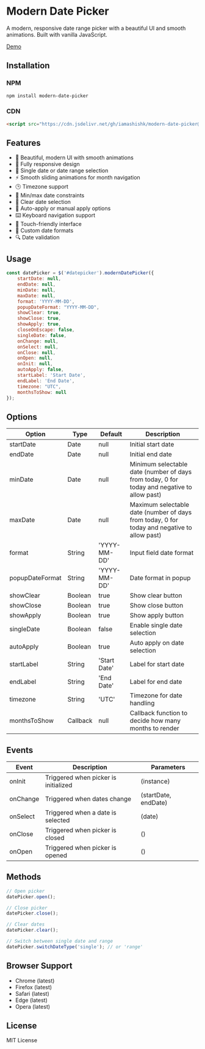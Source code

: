 # Modern Date Picker

A modern, responsive date range picker with a beautiful UI and smooth animations. Built with vanilla JavaScript.

[Demo](demo)

## Installation

### NPM
```bash
npm install modern-date-picker
```

### CDN
```html
<script src="https://cdn.jsdelivr.net/gh/iamashishk/modern-date-picker@latest/dist/modern-date-picker.min.js"></script>
```

## Features

- 🎨 Beautiful, modern UI with smooth animations
- 📱 Fully responsive design
- 🎯 Single date or date range selection
- ⚡ Smooth sliding animations for month navigation
- 🕒 Timezone support
- 📅 Min/max date constraints
- 🎯 Clear date selection
- 🔄 Auto-apply or manual apply options
- ⌨️ Keyboard navigation support
- 📱 Touch-friendly interface
- 🎯 Custom date formats
- 🔍 Date validation

## Usage

```javascript
const datePicker = $('#datepicker').modernDatePicker({
    startDate: null,
    endDate: null,
    minDate: null,
    maxDate: null,
    format: 'YYYY-MM-DD',
    popupDateFormat: "YYYY-MM-DD",
    showClear: true,
    showClose: true,
    showApply: true,
    closeOnEscape: false,
    singleDate: false,
    onChange: null,
    onSelect: null,
    onClose: null,
    onOpen: null,
    onInit: null,
    autoApply: false,
    startLabel: 'Start Date',
    endLabel: 'End Date',
    timezone: "UTC",
    monthsToShow: null
});
```

## Options

| Option | Type | Default | Description |
|--------|------|---------|-------------|
| startDate | Date | null | Initial start date |
| endDate | Date | null | Initial end date |
| minDate | Date | null | Minimum selectable date (number of days from today, 0 for today and negative to allow past) |
| maxDate | Date | null | Maximum selectable date (number of days from today, 0 for today and negative to allow past) |
| format | String | 'YYYY-MM-DD' | Input field date format |
| popupDateFormat | String | 'YYYY-MM-DD' | Date format in popup |
| showClear | Boolean | true | Show clear button |
| showClose | Boolean | true | Show close button |
| showApply | Boolean | true | Show apply button |
| singleDate | Boolean | false | Enable single date selection |
| autoApply | Boolean | true | Auto apply on date selection |
| startLabel | String | 'Start Date' | Label for start date |
| endLabel | String | 'End Date' | Label for end date |
| timezone | String | 'UTC' | Timezone for date handling |
| monthsToShow | Callback | null | Callback function to decide how many months to render |


## Events

| Event | Description | Parameters |
|-------|-------------|------------|
| onInit | Triggered when picker is initialized | (instance) |
| onChange | Triggered when dates change | (startDate, endDate) |
| onSelect | Triggered when a date is selected | (date) |
| onClose | Triggered when picker is closed | () |
| onOpen | Triggered when picker is opened | () |

## Methods

```javascript
// Open picker
datePicker.open();

// Close picker
datePicker.close();

// Clear dates
datePicker.clear();

// Switch between single date and range
datePicker.switchDateType('single'); // or 'range'

```

## Browser Support

- Chrome (latest)
- Firefox (latest)
- Safari (latest)
- Edge (latest)
- Opera (latest)

## License

MIT License 